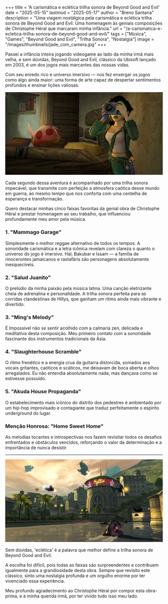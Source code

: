 +++
title = 'A carismática e eclética trilha sonora de Beyond Good and Evil'
date = "2025-05-15"
lastmod = "2025-05-17"
author = "Breno Santana"
description = "Uma viagem nostálgica pela carismática e eclética trilha sonora de Beyond Good and Evil. Uma homenagem às geniais composições de Christophe Héral que marcaram minha infância."
url = "/a-carismatica-e-ecletica-trilha-sonora-de-beyond-good-and-evil/"
tags = ["Música", "Games", "Beyond Good and Evil", "Trilha Sonora", "Nostalgia"]
image = "/images/thumbnails/jade_com_camera.jpg"
+++

Passei a infância inteira jogando videogame ao lado da minha irmã mais velha, e sem dúvidas, Beyond Good and Evil, clássico da Ubisoft lançado em 2003, é um dos jogos mais marcantes das nossas vidas.

Com seu enredo rico e universo imersivo — nos fez enxergar os jogos como algo ainda maior: uma forma de arte capaz de despertar sentimentos profundos e ensinar lições valiosas.

![Jade em Beyond Good and Evil usando sua câmera fotográfica, uma mecânica central do jogo para investigações e documentação da vida selvagem.](jade_com_camera.jpg "Reprodução: Ubisoft")

Cada segundo dessa aventura é acompanhado por uma trilha sonora impecável, que transmite com perfeição a atmosfera caótica desse mundo em guerra, ao mesmo tempo que nos conforta com uma centelha de esperança e transformação.

Quero destacar minhas cinco faixas favoritas da genial obra de Christophe Héral e prestar homenagem ao seu trabalho, que influenciou profundamente meu amor pela música.

### 1. "Mammago Garage"

Simplesmente o melhor reggae alternativo de todos os tempos. A sonoridade carismática e a letra icônica revelam com clareza o quanto o universo do jogo é imersivo. Hal, Bakubar e Issam — a família de rinocerontes jamaicanos e rastafáris são personagens absolutamente inesquecíveis.

### 2. "Salud Juanito"

O prelúdio da minha paixão pela música latina. Uma canção eletrizante cheia de adrenalina e personalidade. A trilha sonora perfeita para as corridas clandestinas de Hillys, que ganham um ritmo ainda mais vibrante e divertido.

### 3. "Ming's Melody"

É Impossível não se sentir acolhido com a calmaria zen, delicada e meditativa desta composição. Meu primeiro contato com a sonoridade fascinante dos instrumentos tradicionais da Ásia.

### 4. "Slaughterhouse Scramble"

O ritmo frenético e a energia crua da guitarra distorcida, somados aos vocais gritantes, caóticos e scáticos, me deixavam de boca aberta e olhos arregalados. Eu não entendia absolutamente nada, mas dançava como se estivesse possuído.

### 5. "Akuda House Propaganda"

O estabelecimento mais icônico do distrito dos pedestres é ambientado por um hip-hop improvisado e contagiante que traduz perfeitamente o espírito underground do lugar.

### Menção Honrosa: "Home Sweet Home"

As melodias tocantes e introspectivas nos fazem revisitar todos os desafios enfrentados e obstáculos vencidos, reforçando o valor da determinação e a importância de nunca desistir.

---

![Vista panorâmica do canal da cidade de Hillys em Beyond Good and Evil, com o hovercraft de Jade e Pey'j na água, arquitetura local, e o icônico letreiro 'Hillys' ao entardecer com naves voando.](passeando_em_hillys.jpg "Reprodução: Ubisoft")

Sem dúvidas, 'eclética' é a palavra que melhor define a trilha sonora de Beyond Good and Evil.

A escolha foi difícil, pois todas as faixas são surpreendentes e contribuem igualmente para a grandiosidade desta obra. Sempre que revisito este clássico, sinto uma nostalgia profunda e um orgulho enorme por ter vivenciado essa experiência.

Meu profundo agradecimento ao Christophe Héral por compor esta obra-prima, e à minha querida irmã, por ter vivido tudo isso meu lado.